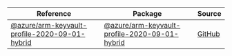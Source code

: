 | Reference | Package | Source |
|---|---|---|
|[@azure/arm-keyvault-profile-2020-09-01-hybrid](arm-keyvault-profile-2020-09-01-hybrid-readme.md)|[@azure/arm-keyvault-profile-2020-09-01-hybrid](https://www.npmjs.com/package/@azure/arm-keyvault-profile-2020-09-01-hybrid)|[GitHub](https://github.com/Azure/azure-sdk-for-js/blob/main/sdk/keyvault/arm-keyvault-profile-2020-09-01-hybrid)|
